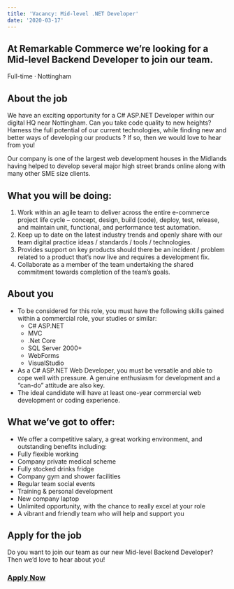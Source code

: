 ```yaml
---
title: 'Vacancy: Mid-level .NET Developer'
date: '2020-03-17'
---
```


## At Remarkable Commerce we’re looking for a Mid-level Backend Developer to join our team.
Full-time · Nottingham


## **About the job**
We have an exciting opportunity for a C# ASP.NET Developer within our digital HQ near Nottingham. Can you take code quality to new heights? Harness the full potential of our current technologies, while finding new and better ways of developing our products ? If so, then we would love to hear from you!

Our company is one of the largest web development houses in the Midlands having helped to develop several major high street brands online along with many other SME size clients.

## **What you will be doing:**
1. Work within an agile team to deliver across the entire e-commerce project life cycle – concept, design, build (code), deploy, test, release, and maintain unit, functional, and performance test automation.
2. Keep up to date on the latest industry trends and openly share with our team digital practice ideas / standards / tools / technologies.
3. Provides support on key products should there be an incident / problem related to a product that’s now live and requires a development fix.
4. Collaborate as a member of the team undertaking the shared commitment towards completion of the team’s goals.

## **About you**
* To be considered for this role, you must have the following skills gained within a commercial role, your studies or similar:
    * C# ASP.NET
    * MVC
    * .Net Core
    * SQL Server 2000+
    * WebForms
    * VisualStudio
* As a C# ASP.NET Web Developer, you must be versatile and able to cope well with pressure. A genuine enthusiasm for development and a “can-do” attitude are also key.
* The ideal candidate will have at least one-year commercial web development or coding experience.

## **What we’ve got to offer:**
* We offer a competitive salary, a great working environment, and outstanding benefits including:
* Fully flexible working
* Company private medical scheme
* Fully stocked drinks fridge
* Company gym and shower facilities
* Regular team social events
* Training & personal development
* New company laptop 
* Unlimited opportunity, with the chance to really excel at your role
* A vibrant and friendly team who will help and support you

## **Apply for the job**
Do you want to join our team as our new Mid-level Backend Developer? Then we’d love to hear about you!

### [Apply Now](https://remarkable.net/contact/)
